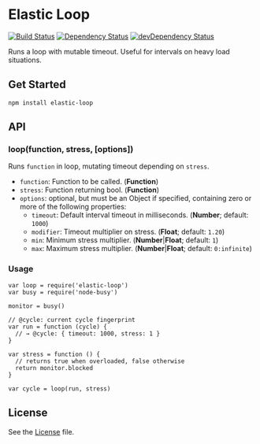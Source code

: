 # Elastic Loop
[![Build Status](https://travis-ci.org/grindcode/elastic-loop.svg?branch=master)](https://travis-ci.org/grindcode/elastic-loop) [![Dependency Status](https://david-dm.org/grindcode/elastic-loop.svg)](https://david-dm.org/grindcode/elastic-loop) [![devDependency Status](https://david-dm.org/grindcode/elastic-loop/dev-status.svg)](https://david-dm.org/grindcode/elastic-loop#info=devDependencies)

Runs a loop with mutable timeout. Useful for intervals on heavy load situations.

## Get Started
```
npm install elastic-loop
```

## API
### loop(function, stress, [options])
Runs `function` in loop, mutating timeout depending on `stress`.
* `function`: Function to be called. (**Function**)
* `stress`: Function returning bool. (**Function**)
* `options`: optional, but must be an Object if specified, containing zero or more of the following properties:
  *  `timeout`: Default interval timeout in milliseconds. (**Number**; default: `1000`)
  *  `modifier`: Timeout multiplier on stress. (**Float**; default: `1.20`)
  *  `min`: Minimum stress multiplier. (**Number**|**Float**; default: `1`)
  *  `max`: Maximum stress multiplier. (**Number**|**Float**; default: `0:infinite`)

### Usage
```
var loop = require('elastic-loop')
var busy = require('node-busy')

monitor = busy()

// @cycle: current cycle fingerprint
var run = function (cycle) {
  // → @cycle: { timeout: 1000, stress: 1 }
}

var stress = function () {
  // returns true when overloaded, false otherwise
  return monitor.blocked
}

var cycle = loop(run, stress)

```

## License
See the [License](LICENSE) file.
